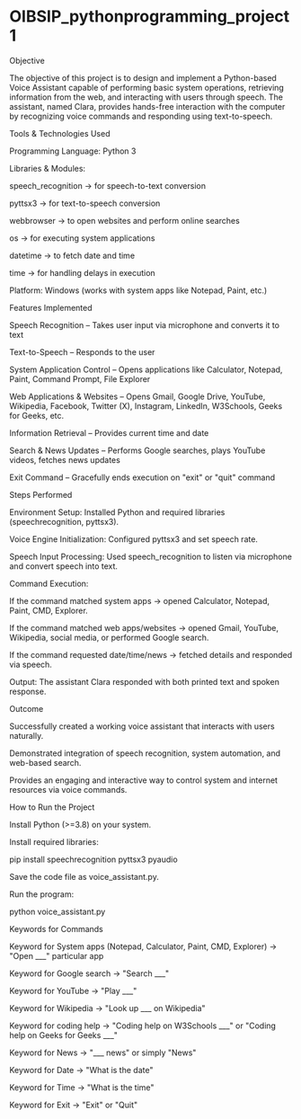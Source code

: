# OIBSIP_pythonprogramming_project1
Objective

The objective of this project is to design and implement a Python-based Voice Assistant capable of performing basic system operations, retrieving information from the web, and interacting with users through speech. The assistant, named Clara, provides hands-free interaction with the computer by recognizing voice commands and responding using text-to-speech.

Tools & Technologies Used

Programming Language: Python 3

Libraries & Modules:

speech_recognition → for speech-to-text conversion

pyttsx3 → for text-to-speech conversion

webbrowser → to open websites and perform online searches

os → for executing system applications

datetime → to fetch date and time

time → for handling delays in execution

Platform: Windows (works with system apps like Notepad, Paint, etc.)

Features Implemented

Speech Recognition – Takes user input via microphone and converts it to text

Text-to-Speech – Responds to the user

System Application Control – Opens applications like Calculator, Notepad, Paint, Command Prompt, File Explorer

Web Applications & Websites – Opens Gmail, Google Drive, YouTube, Wikipedia, Facebook, Twitter (X), Instagram, LinkedIn, W3Schools, Geeks for Geeks, etc.

Information Retrieval – Provides current time and date

Search & News Updates – Performs Google searches, plays YouTube videos, fetches news updates

Exit Command – Gracefully ends execution on "exit" or "quit" command

Steps Performed

Environment Setup: Installed Python and required libraries (speechrecognition, pyttsx3).

Voice Engine Initialization: Configured pyttsx3 and set speech rate.

Speech Input Processing: Used speech_recognition to listen via microphone and convert speech into text.

Command Execution:

If the command matched system apps → opened Calculator, Notepad, Paint, CMD, Explorer.

If the command matched web apps/websites → opened Gmail, YouTube, Wikipedia, social media, or performed Google search.

If the command requested date/time/news → fetched details and responded via speech.

Output: The assistant Clara responded with both printed text and spoken response.

Outcome

Successfully created a working voice assistant that interacts with users naturally.

Demonstrated integration of speech recognition, system automation, and web-based search.

Provides an engaging and interactive way to control system and internet resources via voice commands.

How to Run the Project

Install Python (>=3.8) on your system.

Install required libraries:

pip install speechrecognition pyttsx3 pyaudio


Save the code file as voice_assistant.py.

Run the program:

python voice_assistant.py

Keywords for Commands

Keyword for System apps (Notepad, Calculator, Paint, CMD, Explorer) → "Open ___" particular app

Keyword for Google search → "Search ___"

Keyword for YouTube → "Play ___"

Keyword for Wikipedia → "Look up ___ on Wikipedia"

Keyword for coding help → "Coding help on W3Schools ___" or "Coding help on Geeks for Geeks ___"

Keyword for News → "___ news" or simply "News"

Keyword for Date → "What is the date"

Keyword for Time → "What is the time"

Keyword for Exit → "Exit" or "Quit"
